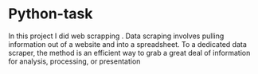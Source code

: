 # Python-task
In this project I did web scrapping . Data scraping involves pulling information out of a website and into a spreadsheet. To a dedicated data scraper, the method is an efficient way to grab a great deal of information for analysis, processing, or presentation
